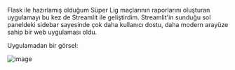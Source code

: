 Flask ile hazırlamış olduğum Süper Lig maçlarının raporlarını oluşturan uygulamayı bu kez de Streamlit ile geliştirdim. Streamlit'in sunduğu sol paneldeki sidebar sayesinde çok daha kullanıcı dostu, daha modern arayüze sahip bir web uygulaması oldu. 

Uygulamadan bir görsel:

![image](https://github.com/user-attachments/assets/d44ba858-9b15-46dc-813f-7527349876b1)

